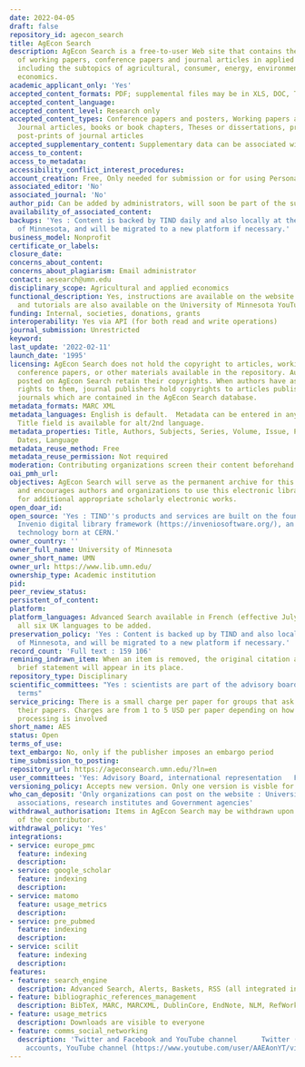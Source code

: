 ```yaml
---
date: 2022-04-05
draft: false
repository_id: agecon_search
title: AgEcon Search
description: AgEcon Search is a free-to-user Web site that contains the full text
  of working papers, conference papers and journal articles in applied economics,
  including the subtopics of agricultural, consumer, energy, environmental, and resource
  economics.
academic_applicant_only: 'Yes'
accepted_content_formats: PDF; supplemental files may be in XLS, DOC, TXT, etc.
accepted_content_language:
accepted_content_level: Research only
accepted_content_types: Conference papers and posters, Working papers and reports,
  Journal articles, books or book chapters, Theses or dissertations, pre-prints or
  post-prints of journal articles
accepted_supplementary_content: Supplementary data can be associated with the preprint
access_to_content:
access_to_metadata:
accessibility_conflict_interest_procedures:
account_creation: Free, Only needed for submission or for using Personalization features.
associated_editor: 'No'
associated_journal: 'No'
author_pid: Can be added by administrators, will soon be part of the submission process.
availability_of_associated_content:
backups: 'Yes : Content is backed by TIND daily and also locally at the University
  of Minnesota, and will be migrated to a new platform if necessary.'
business_model: Nonprofit
certificate_or_labels:
closure_date:
concerns_about_content:
concerns_about_plagiarism: Email administrator
contact: aesearch@umn.edu
disciplinary_scope: Agricultural and applied economics
functional_description: Yes, instructions are available on the website (https://ageconsearch.umn.edu/pages/?page=participate)
  and tutorials are also available on the University of Minnesota YouTube page (https://www.youtube.com/watch?v=C5sdvxkm7uk&list=PLsqxtHlAYQnbiWHghNSjsN3mhswZaRmu1).
funding: Internal, societies, donations, grants
interoperability: Yes via API (for both read and write operations)
journal_submission: Unrestricted
keyword:
last_update: '2022-02-11'
launch_date: '1995'
licensing: AgEcon Search does not hold the copyright to articles, working papers,
  conference papers, or other materials available in the repository. Authors of papers
  posted on AgEcon Search retain their copyrights. When authors have assigned or transferred
  rights to them, journal publishers hold copyrights to articles published in their
  journals which are contained in the AgEcon Search database.
metadata_formats: MARC XML
metadata_languages: English is default.  Metadata can be entered in any language.  Alternate
  Title field is available for alt/2nd language.
metadata_properties: Title, Authors, Subjects, Series, Volume, Issue, Page numbers,
  Dates, Language
metadata_reuse_method: Free
metadata_reuse_permission: Not required
moderation: Contributing organizations screen their content beforehand.
oai_pmh_url:
objectives: AgEcon Search will serve as the permanent archive for this literature
  and encourages authors and organizations to use this electronic library as the storehouse
  for additional appropriate scholarly electronic works.
open_doar_id:
open_source: 'Yes : TIND''s products and services are built on the foundation of the
  Invenio digital library framework (https://inveniosoftware.org/), an open source
  technology born at CERN.'
owner_country: ''
owner_full_name: University of Minnesota
owner_short_name: UMN
owner_url: https://www.lib.umn.edu/
ownership_type: Academic institution
pid:
peer_review_status:
persistent_of_content:
platform:
platform_languages: Advanced Search available in French (effective July 2021) with
  all six UK languages to be added.
preservation_policy: 'Yes : Content is backed up by TIND and also locally at the University
  of Minnesota, and will be migrated to a new platform if necessary.'
record_count: 'Full text : 159 106'
remining_indrawn_item: When an item is removed, the original citation along with a
  brief statement will appear in its place.
repository_type: Disciplinary
scientific_committees: "Yes : scientists are part of the advisory board \LFive year
  terms"
service_pricing: There is a small charge per paper for groups that ask us to submit
  their papers. Charges are from 1 to 5 USD per paper depending on how much extra
  processing is involved
short_name: AES
status: Open
terms_of_use:
text_embargo: No, only if the publisher imposes an embargo period
time_submission_to_posting:
repository_url: https://ageconsearch.umn.edu/?ln=en
user_committees: 'Yes: Advisory Board, international representation   Five year terms'
versioning_policy: Accepts new version. Only one version is visble for readers
who_can_deposit: 'Only organizations can post on the website : Universities, professional
  associations, research institutes and Government agencies'
withdrawal_authorisation: Items in AgEcon Search may be withdrawn upon the request
  of the contributor.
withdrawal_policy: 'Yes'
integrations:
- service: europe_pmc
  feature: indexing
  description:
- service: google_scholar
  feature: indexing
  description:
- service: matomo
  feature: usage_metrics
  description:
- service: pre_pubmed
  feature: indexing
  description:
- service: scilit
  feature: indexing
  description:
features:
- feature: search_engine
  description: Advanced Search, Alerts, Baskets, RSS (all integrated into the platform)
- feature: bibliographic_references_management
  description: BibTeX, MARC, MARCXML, DublinCore, EndNote, NLM, RefWorks and RIS
- feature: usage_metrics
  description: Downloads are visible to everyone
- feature: comms_social_networking
  description: 'Twitter and Facebook and YouTube channel      Twitter (https://twitter.com/AgEconSearch) and Facebook (https://facebook.com/AgEconSearch)
    accounts, YouTube channel (https://www.youtube.com/user/AAEAonYT/videos)'
---
```



